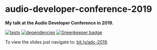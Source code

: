 # audio-developer-conference-2019

**My talk at the Audio Developer Conference in 2019.**

[![tests](https://img.shields.io/travis/chrisguttandin/audio-developer-conference-2019/master.svg?style=flat-square)](https://travis-ci.org/chrisguttandin/audio-developer-conference-2019)
[![dependencies](https://img.shields.io/david/chrisguttandin/audio-developer-conference-2019.svg?style=flat-square)](https://www.npmjs.com/package/audio-developer-conference-2019) [![Greenkeeper badge](https://badges.greenkeeper.io/chrisguttandin/audio-developer-conference-2019.svg)](https://greenkeeper.io/)

To view the slides just navigate to: [bit.ly/adc-2019](https://bit.ly/adc-2019).

